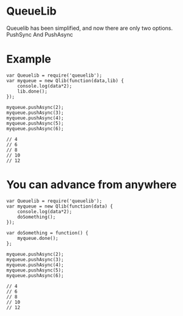 QueueLib
========

Queuelib has been simplified, and now there are only two options. PushSync And PushAsync

Example
=======

    var Queuelib = require('queuelib');
    var myqueue = new Qlib(function(data,lib) {
        console.log(data*2);
        lib.done();
    });

    myqueue.pushAsync(2);
    myqueue.pushAsync(3);
    myqueue.pushAsync(4);
    myqueue.pushAsync(5);
    myqueue.pushAsync(6);
   
    // 4
    // 6
    // 8
    // 10
    // 12
    
You can advance from anywhere
=============================

    var Queuelib = require('queuelib');
    var myqueue = new Qlib(function(data) {
        console.log(data*2);
        doSomething();
    });

    var doSomething = function() {
        myqueue.done();
    };

    myqueue.pushAsync(2);
    myqueue.pushAsync(3);
    myqueue.pushAsync(4);
    myqueue.pushAsync(5);
    myqueue.pushAsync(6);
    
    // 4
    // 6
    // 8
    // 10
    // 12
